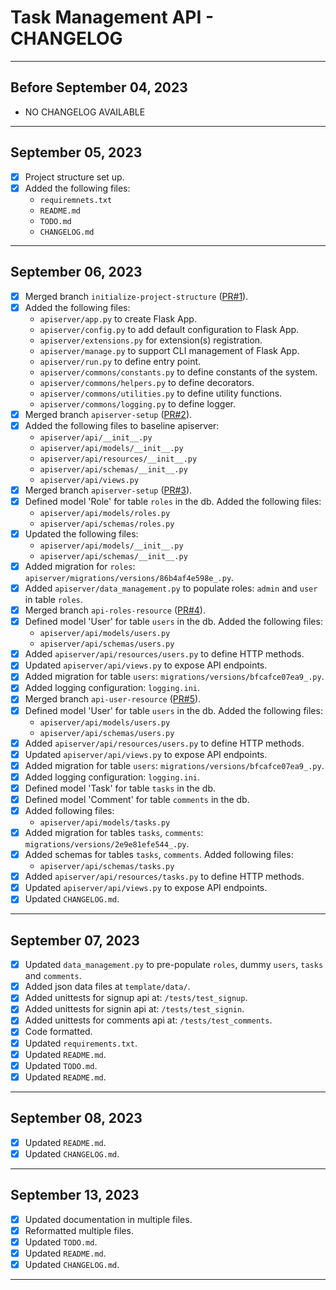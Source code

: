 # Task Management API - CHANGELOG

<!-- Project's Change logs

Usage:
  This file contains logs of all the changes made in this project.

## Authors

  - Tuba Hashmi <hashmiatna@gmail.com>

## Maintainers

  - Tuba Hashmi <hashmiatna@gmail.com>

-->

---

## Before September 04, 2023

- NO CHANGELOG AVAILABLE

---

## September 05, 2023

- [x] Project structure set up.
- [x] Added the following files:
  - `requiremnets.txt`
  - `README.md`
  - `TODO.md`
  - `CHANGELOG.md`

---

## September 06, 2023

- [x] Merged branch `initialize-project-structure` ([PR#1](https://github.com/tubahashmi/task_manager_api/pull/1)).
- [x] Added the following files:
  - `apiserver/app.py` to create Flask App.
  - `apiserver/config.py` to add default configuration to Flask App.
  - `apiserver/extensions.py` for extension(s) registration.
  - `apiserver/manage.py` to support CLI management of Flask App.
  - `apiserver/run.py` to define entry point.
  - `apiserver/commons/constants.py` to define constants of the system.
  - `apiserver/commons/helpers.py` to define decorators.
  - `apiserver/commons/utilities.py` to define utility functions.
  - `apiserver/commons/logging.py` to define logger.
- [x] Merged branch `apiserver-setup` ([PR#2](https://github.com/tubahashmi/task_manager_api/pull/2)).
- [x] Added the following files to baseline apiserver:
  - `apiserver/api/__init__.py`
  - `apiserver/api/models/__init__.py`
  - `apiserver/api/resources/__init__.py`
  - `apiserver/api/schemas/__init__.py`
  - `apiserver/api/views.py`
- [x] Merged branch `apiserver-setup` ([PR#3](https://github.com/tubahashmi/task_manager_api/pull/3)).
- [x] Defined model 'Role' for table `roles` in the db. Added the following files:
  - `apiserver/api/models/roles.py`
  - `apiserver/api/schemas/roles.py`
- [x] Updated the following files:
  - `apiserver/api/models/__init__.py`
  - `apiserver/api/schemas/__init__.py`
- [x] Added migration for `roles`: `apiserver/migrations/versions/86b4af4e598e_.py`.
- [x] Added `apiserver/data_management.py` to populate roles: `admin` and `user` in table `roles`.
- [x] Merged branch `api-roles-resource` ([PR#4](https://github.com/tubahashmi/task_manager_api/pull/4)).
- [x] Defined model 'User' for table `users` in the db. Added the following files:
  - `apiserver/api/models/users.py`
  - `apiserver/api/schemas/users.py`
- [x] Added `apiserver/api/resources/users.py` to define HTTP methods.
- [x] Updated `apiserver/api/views.py` to expose API endpoints.
- [x] Added migration for table `users`: `migrations/versions/bfcafce07ea9_.py`.
- [x] Added logging configuration: `logging.ini`.
- [x] Merged branch `api-user-resource` ([PR#5](https://github.com/tubahashmi/task_manager_api/pull/5)).
- [x] Defined model 'User' for table `users` in the db. Added the following files:
  - `apiserver/api/models/users.py`
  - `apiserver/api/schemas/users.py`
- [x] Added `apiserver/api/resources/users.py` to define HTTP methods.
- [x] Updated `apiserver/api/views.py` to expose API endpoints.
- [x] Added migration for table `users`: `migrations/versions/bfcafce07ea9_.py`.
- [x] Added logging configuration: `logging.ini`.
- [x] Defined model 'Task' for table `tasks` in the db. 
- [x] Defined model 'Comment' for table `comments` in the db.
- [x] Added following files:
  - `apiserver/api/models/tasks.py`
- [x] Added migration for tables `tasks`, `comments`: `migrations/versions/2e9e81efe544_.py`.
- [x] Added schemas for tables `tasks`, `comments`. Added following files:
  - `apiserver/api/schemas/tasks.py`
- [x] Added `apiserver/api/resources/tasks.py` to define HTTP methods.
- [x] Updated `apiserver/api/views.py` to expose API endpoints.
- [x] Updated `CHANGELOG.md`.

---

## September 07, 2023

- [x] Updated `data_management.py` to pre-populate `roles`, dummy `users`, `tasks` and `comments`.
- [x] Added json data files at `template/data/`.
- [x] Added unittests for signup api at: `/tests/test_signup`.
- [x] Added unittests for signin api at: `/tests/test_signin`.
- [x] Added unittests for comments api at: `/tests/test_comments`.
- [x] Code formatted.
- [x] Updated `requirements.txt`.
- [x] Updated `README.md`.
- [x] Updated `TODO.md`.
- [x] Updated `README.md`.

---

## September 08, 2023
- [x] Updated `README.md`.
- [x] Updated `CHANGELOG.md`.

---

## September 13, 2023
- [x] Updated documentation in multiple files.
- [x] Reformatted multiple files.
- [x] Updated `TODO.md`.
- [x] Updated `README.md`.
- [x] Updated `CHANGELOG.md`.
---

